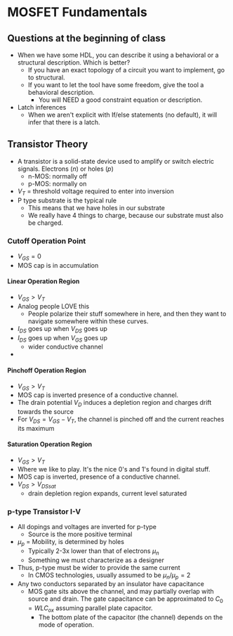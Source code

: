# MOSFET Fundamentals
## Questions at the beginning of class
- When we have some HDL, you can describe it using a behavioral or a structural description. Which is better?
	- If you have an exact topology of a circuit you want to implement, go to structural. 
	- If you want to let the tool have some freedom, give the tool a behavioral description. 
		- You will NEED a good constraint equation or description. 
- Latch inferences
	- When we aren't explicit with If/else statements (no default), it will infer that there is a latch. 

## Transistor Theory
- A transistor is a solid-state device used to amplify or switch electric signals. Electrons ($n$) or holes ($p$)
	- n-MOS: normally off
	- p-MOS: normally on
- $V_T$ = threshold voltage required to enter into inversion 
- P type substrate is the typical rule
	- This means that we have holes in our substrate
	- We really have 4 things to charge, because our substrate must also be charged. 
### Cutoff Operation Point
- $V_{GS} = 0$ 
- MOS cap is in accumulation 

#### Linear Operation Region
- $V_{GS} > V_T$
- Analog people LOVE this
	- People polarize their stuff somewhere in here, and then they want to navigate somewhere within these curves.
- $I_{DS}$ goes up when $V_{DS}$ goes up
- $I_{DS}$ goes up when $V_{GS}$ goes up
	- wider conductive channel
- 
#### Pinchoff Operation Region
- $V_{GS} > V_T$
- MOS cap is inverted presence of a conductive channel. 
- The drain potential $V_D$ induces a depletion region and charges drift towards the source
- For $V_{DS} = V_{GS} - V_T$, the channel is pinched off and the current reaches its maximum
#### Saturation Operation Region
- $V_{GS} > V_T$
- Where we like to play. It's the nice 0's and 1's found in digital stuff. 
- MOS cap is inverted, presence of a conductive channel. 
- $V_{DS} > V_{DSsat}$
	- drain depletion region expands, current level saturated


### p-type Transistor I-V
- All dopings and voltages are inverted for p-type
	- Source is the more positive terminal
- $\mu_p$ = Mobility, is determined by holes
	- Typically 2-3x lower than that of electrons $\mu_n$
	- Something we must characterize as a designer
- Thus, p-type must be wider to provide the same current
	- In CMOS technologies, usually assumed to be $\mu_n / \mu_p = 2$
- Any two conductors separated by an insulator have capacitance
	- MOS gate sits above the channel, and may partially overlap with source and drain. The gate capacitance can be approximated to $C_0 = WLC_{ox}$ assuming parallel plate capacitor. 
		- The bottom plate of the capacitor (the channel) depends on the mode of operation. 

